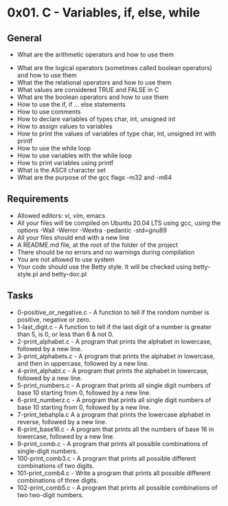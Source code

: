 # 0x01. C - Variables, if, else, while

## General
- What are the arithmetic operators and how to use them
* What are the logical operators (sometimes called boolean operators) and how to use them
* What the the relational operators and how to use them
* What values are considered TRUE and FALSE in C
* What are the boolean operators and how to use them
* How to use the if, if ... else statements
* How to use comments
* How to declare variables of types char, int, unsigned int
* How to assign values to variables
* How to print the values of variables of type char, int, unsigned int with printf
* How to use the while loop
* How to use variables with the while loop
* How to print variables using printf
* What is the ASCII character set
* What are the purpose of the gcc flags -m32 and -m64

## Requirements
* Allowed editors: vi, vim, emacs
* All your files will be compiled on Ubuntu 20.04 LTS using gcc, using the options -Wall -Werror -Wextra -pedantic -std=gnu89
* All your files should end with a new line
* A README.md file, at the root of the folder of the project
* There should be no errors and no warnings during compilation
* You are not allowed to use system
* Your code should use the Betty style. It will be checked using betty-style.pl and betty-doc.pl

## Tasks
* 0-positive_or_negative.c - A function to tell if the rondom number is positive, negative or zero.
* 1-last_digit.c - A function to tell if the last digit of a number is greater than 5, is 0, or less than 6 & not 0.
* 2-print_alphabet.c - A program that prints the alphabet in lowercase, followed by a new line.
* 3-print_alphabets.c - A program that prints the alphabet in lowercase, and then in uppercase, followed by a new line.
* 4-print_alphabt.c - A program that prints the alphabet in lowercase, followed by a new line.
* 5-print_numbers.c - A program that prints all single digit numbers of base 10 starting from 0, followed by a new line.
* 6-print_numberz.c - A program that prints all single digit numbers of base 10 starting from 0, followed by a new line.
* 7-print_tebahpla.c A a program that prints the lowercase alphabet in reverse, followed by a new line.
* 8-print_base16.c - A program that prints all the numbers of base 16 in lowercase, followed by a new line.
* 9-print_comb.c - A program that prints all possible combinations of single-digit numbers.
* 100-print_comb3.c - A program that prints all possible different combinations of two digits.
* 101-print_comb4.c - Write a program that prints all possible different combinations of three digits.
* 102-print_comb5.c - A program that prints all possible combinations of two two-digit numbers.